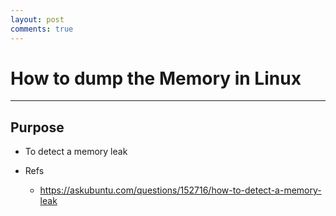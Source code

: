 ```yaml
---
layout: post
comments: true
---
```


# How to dump the Memory in Linux

---

## Purpose

* To detect a memory leak

* Refs
	* https://askubuntu.com/questions/152716/how-to-detect-a-memory-leak
